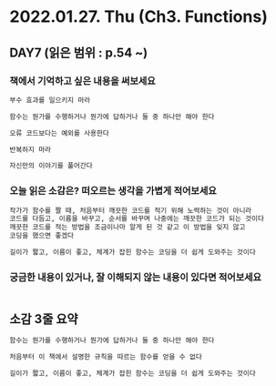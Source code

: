 # 2022.01.27. Thu (**Ch3. Functions**)

## DAY7 (읽은 범위 : p.54 ~)

### 책에서 기억하고 싶은 내용을 써보세요

```markdown
부수 효과를 일으키지 마라

함수는 뭔가를 수행하거나 뭔가에 답하거나 둘 중 하나만 해야 한다

오류 코드보다는 예외를 사용한다

반복하지 마라

자신만의 이야기를 풀어간다
```

### 오늘 읽은 소감은? 떠오르는 생각을 가볍게 적어보세요

```markdown
작가가 함수를 짤 때, 처음부터 깨끗한 코드를 적기 위해 노력하는 것이 아니라
코드를 다듬고, 이름을 바꾸고, 순서를 바꾸며 나중에는 깨끗한 코드가 되는 것이다
깨끗한 코드를 적는 방법을 조금이나마 알게 된 것 같고 이 방법을 잊지 않고
코딩을 했으면 좋겠다

길이가 짧고, 이름이 좋고, 체계가 잡힌 함수는 코딩을 더 쉽게 도와주는 것이다
```

### 궁금한 내용이 있거나, 잘 이해되지 않는 내용이 있다면 적어보세요

```markdown


```

## 소감 3줄 요약

```markdown
함수는 뭔가를 수행하거나 뭔가에 답하거나 둘 중 하나만 해야 한다

처음부터 이 책에서 설명한 규칙을 따르는 함수를 얻을 수 없다

길이가 짧고, 이름이 좋고, 체계가 잡힌 함수는 코딩을 더 쉽게 도와주는 것이다
```
